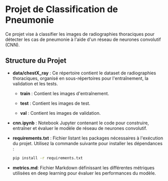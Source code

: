 # Projet de Classification de Pneumonie

Ce projet vise à classifier les images de radiographies thoraciques pour détecter les cas de pneumonie à l'aide d'un réseau de neurones convolutif (CNN).

## Structure du Projet



- **data/chestX_ray** : Ce répertoire contient le dataset de radiographies thoraciques, organisé en sous-répertoires pour l'entraînement, la validation et les tests.
    - **train** : Contient les images d'entraînement.
  
    - **test** : Contient les images de test.
  
    - **val** : Contient les images de validation.


- **cnn.ipynb** : Notebook Jupyter contenant le code pour construire, entraîner et évaluer le modèle de réseau de neurones convolutif.



- **requirements.txt** : Fichier listant les packages nécessaires à l'exécution du projet. Utilisez la commande suivante pour installer les dépendances :
  ```bash
  pip install -r requirements.txt
    ```


- **metrics.md**: Fichier Markdown définissant les différentes métriques utilisées en deep learning pour évaluer les performances du modèle.


